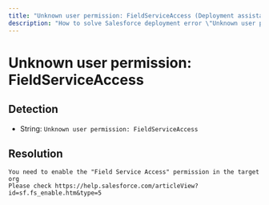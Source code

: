 ```yaml
---
title: "Unknown user permission: FieldServiceAccess (Deployment assistant)"
description: "How to solve Salesforce deployment error \"Unknown user permission: FieldServiceAccess\""
---
```

<!-- markdownlint-disable MD013 -->
# Unknown user permission: FieldServiceAccess

## Detection

- String: `Unknown user permission: FieldServiceAccess`

## Resolution

```shell
You need to enable the "Field Service Access" permission in the target org
Please check https://help.salesforce.com/articleView?id=sf.fs_enable.htm&type=5
```
